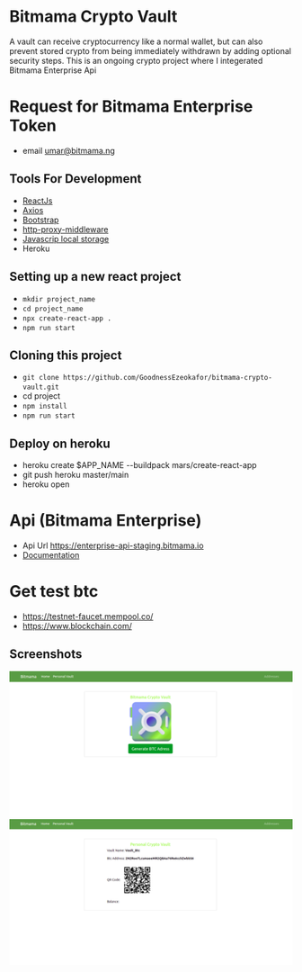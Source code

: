 # Bitmama Crypto Vault
A vault can receive cryptocurrency like a normal wallet, but can also prevent stored crypto from being immediately withdrawn by adding optional security steps.
This is an ongoing crypto project where I integerated Bitmama Enterprise Api

# Request for Bitmama Enterprise Token
* email umar@bitmama.ng
## Tools For Development
* [ReactJs](https://reactjs.org/)
* [Axios](https://www.npmjs.com/package/axios)
* [Bootstrap](https://getbootstrap.com/)
* [http-proxy-middleware](https://www.npmjs.com/package/http-proxy-middleware)
* [Javascrip local storage](https://developer.mozilla.org/en-US/docs/Web/API/Window/localStorage)
* Heroku
## Setting up a new react project
* ``` mkdir project_name ```
* ``` cd project_name ```
* ``` npx create-react-app . ```
* ``` npm run start ```

## Cloning this project
* ``` git clone https://github.com/GoodnessEzeokafor/bitmama-crypto-vault.git ```
* cd project
* ``` npm install ```
* ``` npm run start ```

## Deploy on heroku
* heroku create $APP_NAME --buildpack mars/create-react-app
* git push heroku master/main
* heroku open
# Api (Bitmama Enterprise)
* Api Url https://enterprise-api-staging.bitmama.io
* [Documentation](http://developers.bitmama.io/)


# Get test btc
* https://testnet-faucet.mempool.co/
* https://www.blockchain.com/

## Screenshots
![Screenshot 1](/public/img/bitmamamMeetup.png)
![Screenshot 2](/public/img/bitmamaMeetup2.png)

<!-- heroku git:remote -a bitmama-vault -->